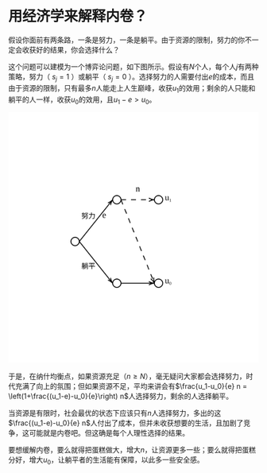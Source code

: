 # 用经济学来解释内卷？

假设你面前有两条路，一条是努力，一条是躺平。由于资源的限制，努力的你不一定会收获好的结果，你会选择什么？

这个问题可以建模为一个博弈论问题，如下图所示。假设有$N$个人，每个人$j$有两种策略，努力（ $s_j=1$ ）或躺平（ $s_j=0$ ）。选择努力的人需要付出$e$的成本，而且由于资源的限制，只有最多$n$人能走上人生巅峰，收获$u_1$的效用；剩余的人只能和躺平的人一样，收获$u_0$的效用，且$u_1-e > u_0$。

![](./network.svg)

于是，在纳什均衡点，如果资源充足（$n \geq N$），毫无疑问大家都会选择努力，时代充满了向上的氛围；但如果资源不足，平均来讲会有$\frac{u_1-u_0}{e} n = \left(1+\frac{(u_1-e)-u_0}{e}\right) n$人选择努力，剩余的人选择躺平。

当资源是有限时，社会最优的状态下应该只有$n$人选择努力，多出的这$\frac{(u_1-e)-u_0}{e} n$人付出了成本，但并未收获想要的生活，且加剧了竞争，这可能就是内卷吧。但这确是每个人理性选择的结果。

要想缓解内卷，要么就得把蛋糕做大，增大$n$，让资源更多一些；要么就得把蛋糕分好，增大$u_0$，让躺平者的生活能有保障，以此多一些安全感。